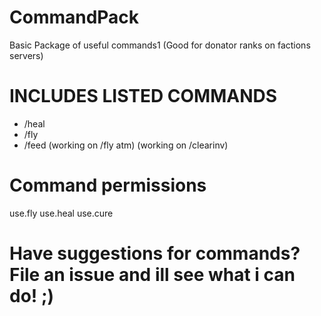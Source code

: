 # CommandPack
Basic Package of useful commands1 (Good for donator ranks on factions servers)

# INCLUDES LISTED COMMANDS
* /heal
* /fly
* /feed
(working on /fly atm)
(working on /clearinv)

# Command permissions
  use.fly
  use.heal
  use.cure

# Have suggestions for commands? File an issue and ill see what i can do! ;)
